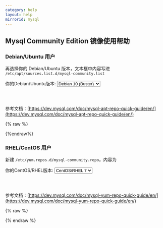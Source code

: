 ```yaml
---
category: help
layout: help
mirrorid: mysql
---
```


## Mysql Community Edition 镜像使用帮助


### Debian/Ubuntu 用户


再选择你的 Debian/Ubuntu 版本，文本框中内容写进 `/etc/apt/sources.list.d/mysql-community.list`

<form class="form-inline">
<div class="form-group">
	<label>你的Debian/Ubuntu版本: </label>
	<select class="form-control release-select" data-template="#apt-template" data-target="#apt-content">
		<option data-os="debian" data-release="wheezy">Debian 7 (Wheezy)</option>
		<option data-os="debian" data-release="jessie">Debian 8 (Jessie)</option>
		<option data-os="debian" data-release="stretch">Debian 9 (Stretch)</option>
		<option data-os="debian" data-release="buster" selected>Debian 10 (Buster)</option>
		<option data-os="ubuntu" data-release="trusty">Ubuntu 14.04 LTS</option>
		<option data-os="ubuntu" data-release="xenial">Ubuntu 16.04 LTS</option>
		<option data-os="ubuntu" data-release="bionic">Ubuntu 18.04 LTS</option>		
</select>
</div>
</form>

<p></p>
<pre>
<code id="apt-content">
</code>
</pre>

参考文档：[https://dev.mysql.com/doc/mysql-apt-repo-quick-guide/en/](https://dev.mysql.com/doc/mysql-apt-repo-quick-guide/en/)

{% raw %}
<script id="apt-template" type="x-tmpl-markup">
deb https://{{ site.hostname }}/mysql/apt/{{os_name}} {{release_name}} mysql-5.6 mysql-5.7 mysql-8.0 mysql-tools
</script>
{%endraw%}


### RHEL/CentOS 用户

新建 `/etc/yum.repos.d/mysql-community.repo`，内容为

<form class="form-inline">
<div class="form-group">
	<label>你的CentOS/RHEL版本: </label>
	<select class="form-control release-select" data-template="#yum-template" data-target="#yum-content">
		<option data-release="el6">CentOS/RHEL 6</option>
		<option data-release="el7" selected>CentOS/RHEL 7</option>
	</select>
</div>
</form>

<p></p>
<pre>
<code id="yum-content">
</code>
</pre>

参考文档：[https://dev.mysql.com/doc/mysql-yum-repo-quick-guide/en/](https://dev.mysql.com/doc/mysql-yum-repo-quick-guide/en/)

{% raw %}
<script id="yum-template" type="x-tmpl-markup">
[mysql-connectors-community]
name=MySQL Connectors Community
baseurl=https://{{ site.hostname }}/mysql/yum/mysql-connectors-community-{{release_name}}/
enabled=1
gpgcheck=1
gpgkey=file:///etc/pki/rpm-gpg/RPM-GPG-KEY-mysql

[mysql-tools-community]
name=MySQL Tools Community
baseurl=https://{{ site.hostname }}/mysql/yum/mysql-tools-community-{{release_name}}/
enabled=1
gpgcheck=1
gpgkey=file:///etc/pki/rpm-gpg/RPM-GPG-KEY-mysql

[mysql56-community]
name=MySQL 5.6 Community Server
baseurl=https://{{ site.hostname }}/mysql/yum/mysql56-community-{{release_name}}/
enabled=0
gpgcheck=1
gpgkey=file:///etc/pki/rpm-gpg/RPM-GPG-KEY-mysql

[mysql57-community]
name=MySQL 5.7 Community Server
baseurl=https://{{ site.hostname }}/mysql/yum/mysql57-community-{{release_name}}/
enabled=1
gpgcheck=1
gpgkey=file:///etc/pki/rpm-gpg/RPM-GPG-KEY-mysql

[mysql80-community]
name=MySQL 8.0 Community Server
baseurl=https://{{ site.hostname }}/mysql/yum/mysql80-community-{{release_name}}/
enabled=1
gpgcheck=1
gpgkey=file:///etc/pki/rpm-gpg/RPM-GPG-KEY-mysql

</script>
{% endraw %}
